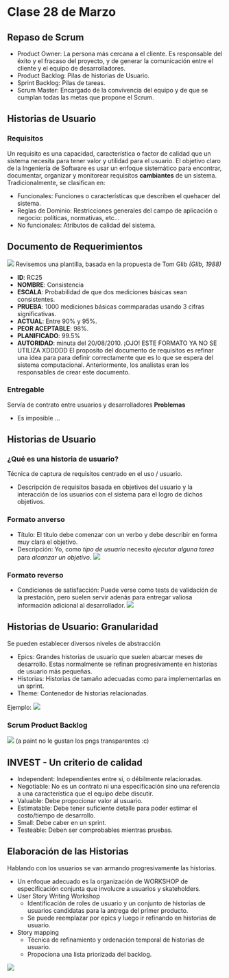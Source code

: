 # Clase 28 de Marzo

## Repaso de Scrum
- Product Owner: La persona más cercana a el cliente. Es responsable del éxito y el fracaso del proyecto, y de generar la comunicación entre el cliente y el equipo de desarrolladores.
- Product Backlog: Pilas de historias de Usuario.
- Sprint Backlog: Pilas de tareas.
- Scrum Master: Encargado de la convivencia del equipo y de que se cumplan todas las metas que propone el Scrum.

## Historias de Usuario
### Requisitos
Un requisito es una capacidad, característica o factor de calidad que un sistema necesita para tener valor y utilidad para el usuario.
El objetivo claro de la Ingeniería de Software es usar un enfoque sistemático para encontrar, documentar, organizar y monitorear requisitos **cambiantes** de un sistema.
Tradicionalmente, se clasifican en:
- Funcionales: Funciones o características que describen el quehacer del sistema.
- Reglas de Dominio: Restricciones generales del campo de aplicación o negocio: políticas, normativas, etc...
- No funcionales: Atributos de calidad del sistema.

## Documento de Requerimientos
<img src="./img/req1.png"></img>
Revisemos una plantilla, basada en la propuesta de Tom Glib *(Glib, 1988)*
- **ID**: RC25
- **NOMBRE**: Consistencia
- **ESCALA**: Probabilidad de que dos mediciones básicas sean consistentes.
- **PRUEBA**: 1000 mediciones básicas commparadas usando 3 cifras significativas.
- **ACTUAL**: Entre 90% y 95%.
- **PEOR ACEPTABLE**: 98%.
- **PLANIFICADO**: 99.5%
- **AUTORIDAD**: minuta del 20/08/2010.
¡OJO! ESTE FORMATO YA NO SE UTILIZA XDDDDD
El proposito del documento de requisitos es refinar una idea para para definir correctamente que es lo que se espera del sistema computacional. Anteriormente, los analistas eran los responsables de crear este documento.

### Entregable
Servía de contrato entre usuarios y desarrolladores
**Problemas**
- Es imposible ...

## Historias de Usuario
### ¿Qué es una historia de usuario?
Técnica de captura de requisitos centrado en el uso / usuario.
- Descripción de requisitos basada en objetivos del usuario y la interacción de los usuarios con el sistema para el logro de dichos objetivos.

### Formato anverso
- Título: El titulo debe comenzar con un verbo y debe describir en forma muy clara el objetivo.
- Descripción: Yo, como *tipo de usuario* necesito *ejecutar alguna tarea* para *alcanzar un objetivo*.
<img src="./img/anverso.png"></img>

### Formato reverso
- Condiciones de satisfacción: Puede verse como tests de validación de la prestación, pero suelen servir adenás para entregar valiosa información adicional al desarrollador.
<img src="./img/reverso.png"></img>

## Historias de Usuario: Granularidad
Se pueden establecer diversos niveles de abstracción
- Epics: Grandes historias de usuario que suelen abarcar meses de desarrollo. Estas normalmente se refinan progresivamente en historias de usuario más pequeñas.
- Historias: Historias de tamaño adecuadas como para implementarlas en un sprint.
- Theme: Contenedor de historias relacionadas.

Ejemplo:
<img src="./img/ejemplo_granularidad.png"></img>

### Scrum Product Backlog
<img src="./img/product_backlog.png"></img>
(a paint no le gustan los pngs transparentes :c)

## INVEST - Un criterio de calidad
- Independent: Independientes entre si, o débilmente relacionadas.
- Negotiable: No es un contrato ni una especificación sino una referencia a una característica que el equipo debe discutir.
- Valuable: Debe propocionar valor al usuario.
- Estimatable: Debe tener suficiente detalle para poder estimar el costo/tiempo de desarrollo.
- Small: Debe caber en un sprint.
- Testeable: Deben ser comprobables mientras pruebas.

## Elaboración de las Historias
Hablando con los usuarios se van armando progresivamente las historias.
- Un enfoque adecuado es la organización de WORKSHOP de especificación conjunta que involucre a usuarios y skateholders.
- User Story Writing Workshop
    - Identificación de roles de usuario y un conjunto de historias de usuarios candidatas para la antrega del primer producto.
    - Se puede reemplazar por epics y luego ir refinando en historias de usuario.
- Story mapping
    - Técnica de refinamiento y ordenación temporal de historias de usuario.
    - Propociona una lista priorizada del backlog.
<img src="./img/story_mapping.png">


